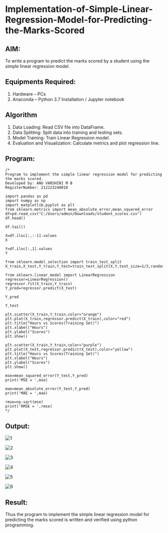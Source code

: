 # Implementation-of-Simple-Linear-Regression-Model-for-Predicting-the-Marks-Scored

## AIM:
To write a program to predict the marks scored by a student using the simple linear regression model.

## Equipments Required:
1. Hardware – PCs
2. Anaconda – Python 3.7 Installation / Jupyter notebook

## Algorithm
1. Data Loading: Read CSV file into DataFrame.
2. Data Splitting: Split data into training and testing sets.
3. Model Training: Train Linear Regression model.
4. Evaluation and Visualization: Calculate metrics and plot regression line.

## Program:
```
/*
Program to implement the simple linear regression model for predicting the marks scored.
Developed by: ANU VARSHINI M B
RegisterNumber: 212223240010

import pandas as pd
import numpy as np
import matplotlib.pyplot as plt
from sklearn.metrics import mean_absolute_error,mean_squared_error
df=pd.read_csv("C:/Users/admin/Downloads/student_scores.csv")
df.head()

df.tail()

X=df.iloc[:,:-1].values
X

Y=df.iloc[:,1].values
Y

from sklearn.model_selection import train_test_split
X_train,X_test,Y_train,Y_test=train_test_split(X,Y,test_size=1/3,random_state=0)

from sklearn.linear_model import LinearRegression
regressor=LinearRegression()
regressor.fit(X_train,Y_train)
Y_pred=regressor.predict(X_test)

Y_pred

Y_test

plt.scatter(X_train,Y_train,color="orange")
plt.plot(X_train,regressor.predict(X_train),color="red")
plt.title("Hours vs Scores(Training Set)")
plt.xlabel("Hours")
plt.ylabel("Scores")
plt.show()

plt.scatter(X_train,Y_train,color="purple")
plt.plot(X_test,regressor.predict(X_test),color="yellow")
plt.title("Hours vs Scores(Training Set)")
plt.xlabel("Hours")
plt.ylabel("Scores")
plt.show()

mse=mean_squared_error(Y_test,Y_pred)
print('MSE = ',mse)

mae=mean_absolute_error(Y_test,Y_pred)
print('MAE = ',mae)

rmse=np.sqrt(mse)
print('RMSE = ',rmse)
*/
```

## Output:

![1](https://github.com/anu-varshini11/Implementation-of-Simple-Linear-Regression-Model-for-Predicting-the-Marks-Scored/assets/138969827/430f95db-1320-4c65-b614-ce59c4b4242e)

![2](https://github.com/anu-varshini11/Implementation-of-Simple-Linear-Regression-Model-for-Predicting-the-Marks-Scored/assets/138969827/70cc133b-86fc-4bf4-8f08-8617d3eae4a7)

![3](https://github.com/anu-varshini11/Implementation-of-Simple-Linear-Regression-Model-for-Predicting-the-Marks-Scored/assets/138969827/d37a1b1a-c20f-45cc-a78c-80a75865052f)

![4](https://github.com/anu-varshini11/Implementation-of-Simple-Linear-Regression-Model-for-Predicting-the-Marks-Scored/assets/138969827/6357d3f1-a268-443f-8056-d6a1085818a7)

![5](https://github.com/anu-varshini11/Implementation-of-Simple-Linear-Regression-Model-for-Predicting-the-Marks-Scored/assets/138969827/cc3c2c8c-6398-4e50-84bd-deebcf1b2292)

![6](https://github.com/anu-varshini11/Implementation-of-Simple-Linear-Regression-Model-for-Predicting-the-Marks-Scored/assets/138969827/889f877f-4d23-4fd7-8c19-c42caefdb7c2)

## Result:
Thus the program to implement the simple linear regression model for predicting the marks scored is written and verified using python programming.
